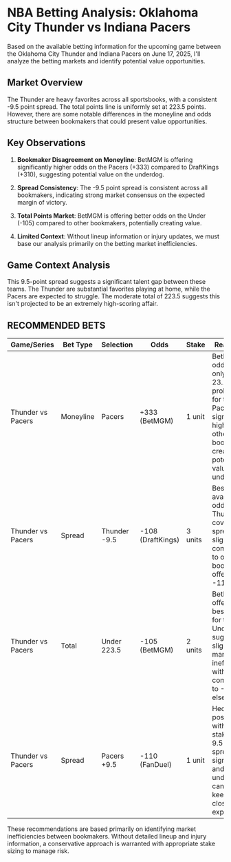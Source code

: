 # NBA Betting Analysis: Oklahoma City Thunder vs Indiana Pacers

Based on the available betting information for the upcoming game between the Oklahoma City Thunder and Indiana Pacers on June 17, 2025, I'll analyze the betting markets and identify potential value opportunities.

## Market Overview

The Thunder are heavy favorites across all sportsbooks, with a consistent -9.5 point spread. The total points line is uniformly set at 223.5 points. However, there are some notable differences in the moneyline and odds structure between bookmakers that could present value opportunities.

## Key Observations

1. **Bookmaker Disagreement on Moneyline**: BetMGM is offering significantly higher odds on the Pacers (+333) compared to DraftKings (+310), suggesting potential value on the underdog.

2. **Spread Consistency**: The -9.5 point spread is consistent across all bookmakers, indicating strong market consensus on the expected margin of victory.

3. **Total Points Market**: BetMGM is offering better odds on the Under (-105) compared to other bookmakers, potentially creating value.

4. **Limited Context**: Without lineup information or injury updates, we must base our analysis primarily on the betting market inefficiencies.

## Game Context Analysis

This 9.5-point spread suggests a significant talent gap between these teams. The Thunder are substantial favorites playing at home, while the Pacers are expected to struggle. The moderate total of 223.5 suggests this isn't projected to be an extremely high-scoring affair.

## RECOMMENDED BETS

| Game/Series | Bet Type | Selection | Odds | Stake | Reasoning |
|-------------|----------|-----------|------|-------|-----------|
| Thunder vs Pacers | Moneyline | Pacers | +333 (BetMGM) | 1 unit | BetMGM's odds imply only a 23.1% win probability for the Pacers, significantly higher than other books, creating potential value on the underdog. |
| Thunder vs Pacers | Spread | Thunder -9.5 | -108 (DraftKings) | 3 units | Best available odds for the Thunder to cover the spread, with slight value compared to other bookmakers offering -110. |
| Thunder vs Pacers | Total | Under 223.5 | -105 (BetMGM) | 2 units | BetMGM offers the best odds for the Under, suggesting slight market inefficiency with value compared to -110 elsewhere. |
| Thunder vs Pacers | Spread | Pacers +9.5 | -110 (FanDuel) | 1 unit | Hedge position with small stake as a 9.5-point spread is significant, and underdogs can often keep games closer than expected. |

These recommendations are based primarily on identifying market inefficiencies between bookmakers. Without detailed lineup and injury information, a conservative approach is warranted with appropriate stake sizing to manage risk.